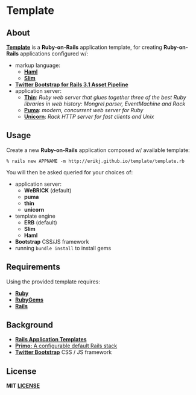 # Template

## About

**[Template](https://github.com/erikj/template)** is a **Ruby-on-Rails** application template, for creating **Ruby-on-Rails** applications configured w/:

- markup language:
  - [**Haml**](http://haml.info/)
  - [**Slim**](http://slim-lang.com/)
- [**Twitter Bootstrap for Rails 3.1 Asset Pipeline**](https://github.com/seyhunak/twitter-bootstrap-rails)
- application server:
  - [**Thin**](http://code.macournoyer.com/thin/): *Ruby web server that glues together three of the best Ruby libraries in web history: Mongrel parser, EventMachine and Rack*
  - [**Puma**](http://puma.io/):  *modern, concurrent web server for Ruby*
  - [**Unicorn**](http://unicorn.bogomips.org/): *Rack HTTP server for fast clients and Unix*

## Usage

Create a new **Ruby-on-Rails** application composed w/ available template:

    % rails new APPNAME -m http://erikj.github.io/template/template.rb

You will then be asked queried for your choices of:

- application server:
  - **WeBRICK** (default)
  - **puma**
  - **thin**
  - **unicorn**
- template engine
  - **ERB** (default)
  - **Slim**
  - **Haml**
- **Bootstrap** CSS/JS framework
- running `bundle install` to install gems

## Requirements

Using the provided template requires:

- [**Ruby**](http://ruby-lang.org)
- [**RubyGems**](http://rubygems.org)
- [**Rails**](http://rubyonrails.org)

## Background

- [**Rails Application Templates**](http://guides.rubyonrails.org/rails_application_templates.html)
- [**Primo:** A configurable default Rails stack](https://github.com/cbetta/primo)
- [**Twitter Bootstrap**](http://twitter.github.com/bootstrap/)  CSS / JS framework

## License

**MIT [LICENSE](https://github.com/erikj/template/blob/gh-pages/LICENSE)**